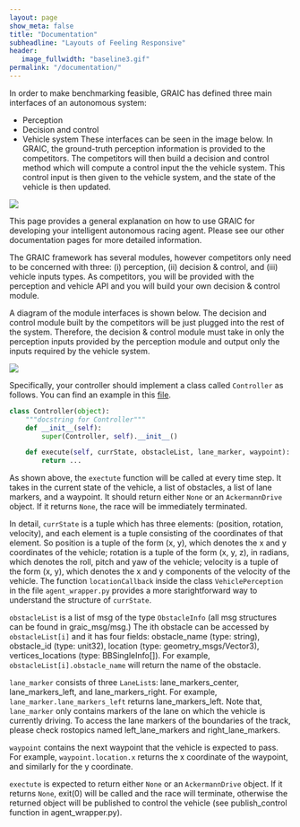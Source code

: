 ```yaml
---
layout: page
show_meta: false
title: "Documentation"
subheadline: "Layouts of Feeling Responsive"
header:
   image_fullwidth: "baseline3.gif"
permalink: "/documentation/"
---
```


In order to make benchmarking feasible, GRAIC has defined three main interfaces of an autonomous system:
- Perception
- Decision and control
- Vehicle system
These interfaces can be seen in the image below.
In GRAIC, the ground-truth perception information is provided to the competitors.
The competitors will then build a decision and control method which will compute a control input the the vehicle system.
This control input is then given to the vehicle system, and the state of the vehicle is then updated.
<img src="{{site.urlimg}}interface.png">

This page provides a general explanation on how to use GRAIC for developing your intelligent autonomous racing agent.
Please see our other documentation pages for more detailed information.

The GRAIC framework has several modules, however competitors only need to be concerned with three: (i) perception, (ii) decision & control, and (iii) vehicle inputs types. As competitors, you will be provided with the perception and vehicle API and you will build your own decision & control module.

A diagram of the module interfaces is shown below. The decision and control module built by the competitors will be just plugged into the rest of the system. Therefore, the decision & control module must take in only the perception inputs provided by the perception module and output only the inputs required by the vehicle system.

 <img src="{{site.urlimg}}interfaces.png">

Specifically, your controller should implement a class called `Controller` as follows. You can find an example in this [file](https://github.com/PoPGRI/Race/blob/main/graic_core/src/baseline.py).
```Python
class Controller(object):
    """docstring for Controller"""
    def __init__(self):
        super(Controller, self).__init__()

    def execute(self, currState, obstacleList, lane_marker, waypoint):
        return ...
```

As shown above, the ```exectute``` function will be called at every time step. It takes in the current state of the vehicle, a list of obstacles, a list of lane markers, and a waypoint. It should return either ```None``` or an ```AckermannDrive``` object. If it returns ```None```, the race will be immediately terminated.

In detail, ```currState``` is a tuple which has three elements: (position, rotation, velocity), and each element is a tuple consisting of the coordinates of that element. So position is a tuple of the form (x, y), which denotes the x and y coordinates of the vehicle; rotation is a tuple of the form (x, y, z), in radians, which denotes the roll, pitch and yaw of the vehicle; velocity is a tuple of the form (x, y), which denotes the x and y components of the velocity of the vehicle. The function ```locationCallback``` inside the class ```VehiclePerception``` in the file ```agent_wrapper.py``` provides a more starightforward way to understand the structure of ```currState```.

```obstacleList``` is a list of msg of the type ```ObstacleInfo``` (all msg structures can be found in graic_msg/msg.) The ith obstacle can be accessed by  ```obstacleList[i]``` and it has four fields: obstacle_name (type: string), obstacle_id (type: unit32), location (type: geometry_msgs/Vector3), vertices_locations (type: BBSingleInfo[]). For example, ```obstacleList[i].obstacle_name``` will return the name of the obstacle.

```lane_marker``` consists of three ```LaneList```s: lane_markers_center, lane_markers_left, and lane_markers_right. For example, ```lane_marker.lane_markers_left``` returns lane_markers_left. Note that,  ```lane_marker``` only contains markers of the lane on which the vehicle is currently driving. To access the lane markers of the boundaries of the track, please check rostopics named left_lane_markers and right_lane_markers.

```waypoint``` contains the next waypoint that the vehicle is expected to pass. For example, ```waypoint.location.x``` returns the x coordinate of the waypoint, and similarly for the y coordinate.

```exectute``` is expected to return either ```None``` or an ```AckermannDrive``` object. If it returns ```None```, exit(0) will be called and the race will terminate, otherwise the returned object will be published to control the vehicle (see publish_control function in agent_wrapper.py).
